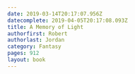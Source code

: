 ```yaml
---
date: 2019-03-14T20:17:07.956Z
datecomplete: 2019-04-05T20:17:08.093Z
title: A Memory of Light
authorfirst: Robert
authorlast: Jordan
category: Fantasy
pages: 912
layout: book
---
```


